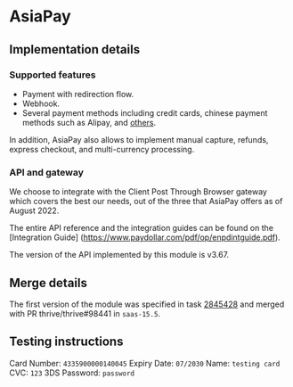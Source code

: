 # AsiaPay

## Implementation details

### Supported features

- Payment with redirection flow.
- Webhook.
- Several payment methods including credit cards, chinese payment methods such as Alipay, and 
  [others](https://www.asiapay.com/payment.html#option).

In addition, AsiaPay also allows to implement manual capture, refunds, express checkout, and
multi-currency processing.

### API and gateway

We choose to integrate with the Client Post Through Browser gateway which covers the best our needs,
out of the three that AsiaPay offers as of August 2022.

The entire API reference and the integration guides can be found on the [Integration Guide]
(https://www.paydollar.com/pdf/op/enpdintguide.pdf).

The version of the API implemented by this module is v3.67.

## Merge details

The first version of the module was specified in task
[2845428](https://www.ThriveERP.com/web#id=2845428&model=project.task) and merged with PR
thrive/thrive#98441 in `saas-15.5`.

## Testing instructions

Card Number: `4335900000140045`
Expiry Date: `07/2030`
Name: `testing card`
CVC: `123`
3DS Password: `password`
